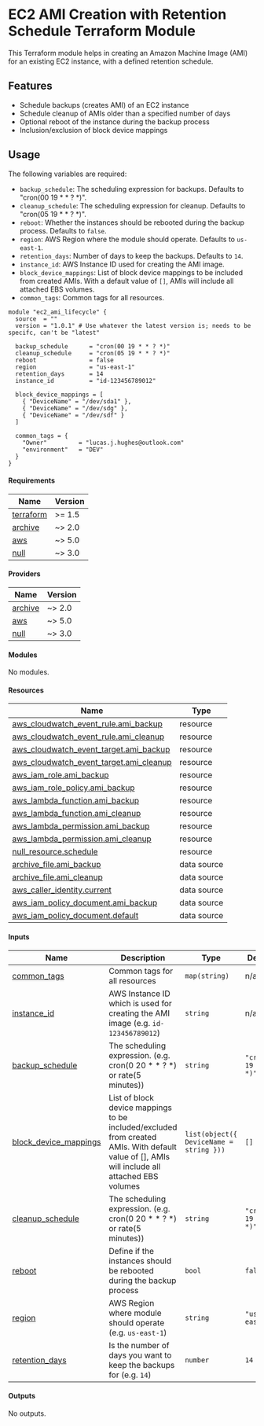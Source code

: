 <!-- BEGIN_TF_DOCS -->

# EC2 AMI Creation with Retention Schedule Terraform Module

This Terraform module helps in creating an Amazon Machine Image (AMI) for an existing EC2 instance, with a defined retention schedule.

## Features

- Schedule backups (creates AMI) of an EC2 instance
- Schedule cleanup of AMIs older than a specified number of days
- Optional reboot of the instance during the backup process
- Inclusion/exclusion of block device mappings

## Usage

The following variables are required:

- `backup_schedule`: The scheduling expression for backups. Defaults to "cron(00 19 * * ? *)".
- `cleanup_schedule`: The scheduling expression for cleanup. Defaults to "cron(05 19 * * ? *)".
- `reboot`: Whether the instances should be rebooted during the backup process. Defaults to `false`.
- `region`: AWS Region where the module should operate. Defaults to `us-east-1`.
- `retention_days`: Number of days to keep the backups. Defaults to `14`.
- `instance_id`: AWS Instance ID used for creating the AMI image.
- `block_device_mappings`: List of block device mappings to be included from created AMIs. With a default value of `[]`, AMIs will include all attached EBS volumes.
- `common_tags`: Common tags for all resources.

```hcl
module "ec2_ami_lifecycle" {
  source  = ""
  version = "1.0.1" # Use whatever the latest version is; needs to be specifc, can't be "latest"

  backup_schedule      = "cron(00 19 * * ? *)"
  cleanup_schedule     = "cron(05 19 * * ? *)"
  reboot               = false
  region               = "us-east-1"
  retention_days       = 14
  instance_id          = "id-123456789012"

  block_device_mappings = [
    { "DeviceName" = "/dev/sda1" },
    { "DeviceName" = "/dev/sdg" },
    { "DeviceName" = "/dev/sdf" }
  ]

  common_tags = {
    "Owner"         = "lucas.j.hughes@outlook.com"
    "environment"   = "DEV"
  }
}
```

#### Requirements

| Name | Version |
|------|---------|
| <a name="requirement_terraform"></a> [terraform](#requirement\_terraform) | >= 1.5 |
| <a name="requirement_archive"></a> [archive](#requirement\_archive) | ~> 2.0 |
| <a name="requirement_aws"></a> [aws](#requirement\_aws) | ~> 5.0 |
| <a name="requirement_null"></a> [null](#requirement\_null) | ~> 3.0 |

#### Providers

| Name | Version |
|------|---------|
| <a name="provider_archive"></a> [archive](#provider\_archive) | ~> 2.0 |
| <a name="provider_aws"></a> [aws](#provider\_aws) | ~> 5.0 |
| <a name="provider_null"></a> [null](#provider\_null) | ~> 3.0 |

#### Modules

No modules.

#### Resources

| Name | Type |
|------|------|
| [aws_cloudwatch_event_rule.ami_backup](https://registry.terraform.io/providers/hashicorp/aws/latest/docs/resources/cloudwatch_event_rule) | resource |
| [aws_cloudwatch_event_rule.ami_cleanup](https://registry.terraform.io/providers/hashicorp/aws/latest/docs/resources/cloudwatch_event_rule) | resource |
| [aws_cloudwatch_event_target.ami_backup](https://registry.terraform.io/providers/hashicorp/aws/latest/docs/resources/cloudwatch_event_target) | resource |
| [aws_cloudwatch_event_target.ami_cleanup](https://registry.terraform.io/providers/hashicorp/aws/latest/docs/resources/cloudwatch_event_target) | resource |
| [aws_iam_role.ami_backup](https://registry.terraform.io/providers/hashicorp/aws/latest/docs/resources/iam_role) | resource |
| [aws_iam_role_policy.ami_backup](https://registry.terraform.io/providers/hashicorp/aws/latest/docs/resources/iam_role_policy) | resource |
| [aws_lambda_function.ami_backup](https://registry.terraform.io/providers/hashicorp/aws/latest/docs/resources/lambda_function) | resource |
| [aws_lambda_function.ami_cleanup](https://registry.terraform.io/providers/hashicorp/aws/latest/docs/resources/lambda_function) | resource |
| [aws_lambda_permission.ami_backup](https://registry.terraform.io/providers/hashicorp/aws/latest/docs/resources/lambda_permission) | resource |
| [aws_lambda_permission.ami_cleanup](https://registry.terraform.io/providers/hashicorp/aws/latest/docs/resources/lambda_permission) | resource |
| [null_resource.schedule](https://registry.terraform.io/providers/hashicorp/null/latest/docs/resources/resource) | resource |
| [archive_file.ami_backup](https://registry.terraform.io/providers/hashicorp/archive/latest/docs/data-sources/file) | data source |
| [archive_file.ami_cleanup](https://registry.terraform.io/providers/hashicorp/archive/latest/docs/data-sources/file) | data source |
| [aws_caller_identity.current](https://registry.terraform.io/providers/hashicorp/aws/latest/docs/data-sources/caller_identity) | data source |
| [aws_iam_policy_document.ami_backup](https://registry.terraform.io/providers/hashicorp/aws/latest/docs/data-sources/iam_policy_document) | data source |
| [aws_iam_policy_document.default](https://registry.terraform.io/providers/hashicorp/aws/latest/docs/data-sources/iam_policy_document) | data source |

#### Inputs

| Name | Description | Type | Default | Required |
|------|-------------|------|---------|:--------:|
| <a name="input_common_tags"></a> [common\_tags](#input\_common\_tags) | Common tags for all resources | `map(string)` | n/a | yes |
| <a name="input_instance_id"></a> [instance\_id](#input\_instance\_id) | AWS Instance ID which is used for creating the AMI image (e.g. `id-123456789012`) | `string` | n/a | yes |
| <a name="input_backup_schedule"></a> [backup\_schedule](#input\_backup\_schedule) | The scheduling expression. (e.g. cron(0 20 * * ? *) or rate(5 minutes)) | `string` | `"cron(00 19 * * ? *)"` | no |
| <a name="input_block_device_mappings"></a> [block\_device\_mappings](#input\_block\_device\_mappings) | List of block device mappings to be included/excluded from created AMIs. With default value of [], AMIs will include all attached EBS volumes | `list(object({ DeviceName = string }))` | `[]` | no |
| <a name="input_cleanup_schedule"></a> [cleanup\_schedule](#input\_cleanup\_schedule) | The scheduling expression. (e.g. cron(0 20 * * ? *) or rate(5 minutes)) | `string` | `"cron(05 19 * * ? *)"` | no |
| <a name="input_reboot"></a> [reboot](#input\_reboot) | Define if the instances should be rebooted during the backup process | `bool` | `false` | no |
| <a name="input_region"></a> [region](#input\_region) | AWS Region where module should operate (e.g. `us-east-1`) | `string` | `"us-east-1"` | no |
| <a name="input_retention_days"></a> [retention\_days](#input\_retention\_days) | Is the number of days you want to keep the backups for (e.g. `14`) | `number` | `14` | no |

#### Outputs

No outputs.

<!-- END_TF_DOCS -->